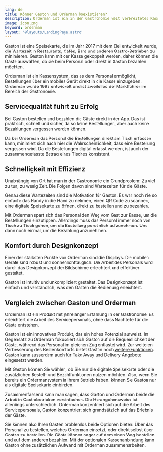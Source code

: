 ```yaml
---
lang: de
title: Können Gaston und Orderman koexistieren?
description: Orderman ist ein in der Gastronomie weit verbreitetes Kassensystem. Gaston ist eine digitale Speisekarte. Ist es möglich, die Vorteile beider Produkte im selben Betrieb zu nutzen?
image: icon.png
keyword: orderman
layout: '@layouts/LandingPage.astro'
---
```


Gaston ist eine Speisekarte, die im Jahr 2017 mit dem Ziel entwickelt wurde, die Wartezeit in Restaurants, Cafés, Bars und anderen Gastro-Betrieben zu minimieren. Gaston kann mit der Kasse gekoppelt werden, daher können die Gäste auswählen, ob sie beim Personal oder direkt in Gaston bezahlen möchten.

Orderman ist ein Kassensystem, das es dem Personal ermöglicht, Bestellungen über ein mobiles Gerät direkt in die Kasse einzugeben. Orderman wurde 1993 entwickelt und ist zweifellos der Marktführer im Bereich der Gastronomie.

## Servicequalität führt zu Erfolg

Bei Gaston bestellen und bezahlen die Gäste direkt in der App. Das ist praktisch, schnell und sicher, da so keine Bestellungen, aber auch keine Bezahlungen vergessen werden können.

Da bei Orderman das Personal die Bestellungen direkt am Tisch erfassen kann, minimiert sich auch hier die Wahrscheinlichkeit, dass eine Bestellung vergessen wird. Da die Bestellungen digital erfasst werden, ist auch der zusammengefasste Betrag eines Tisches konsistent.

## Schnelligkeit mit Effizienz

Unabhängig von Ort hat man in der Gastronomie ein Grundproblem: Zu viel zu tun, zu wenig Zeit. Die Folgen davon sind Wartezeiten für die Gäste.

Genau diese Wartezeiten sind die Motivation für Gaston. Es war noch nie so einfach: das Handy in die Hand zu nehmen, einen QR Code zu scannen, eine digitale Speisekarte zu öffnen, direkt zu bestellen und  zu bezahlen.

Mit Orderman spart sich das Personal den Weg vom Gast zur Kasse, um die Bestellungen einzutippen. Allerdings muss das Personal immer noch von Tisch zu Tisch gehen, um die Bestellung persönlich aufzunehmen. Und dann noch einmal, um die Bezahlung anzunehmen.

## Komfort durch Designkonzept

Einer der stärksten Punkte von Orderman sind die Displays. Die mobilen Geräte sind robust und sonnenlichttauglich. Die Arbeit des Personals wird durch das Designkonzept der Bildschirme erleichtert und effektiver gestaltet.

Gaston ist intuitiv und unkompliziert gestaltet. Das Designkonzept ist einfach und verständlich, was den Gästen die Bedienung erleichtert.

## Vergleich zwischen Gaston und Orderman

Orderman ist ein Produkt mit jahrelanger Erfahrung in der Gastronomie. Es erleichtert die Arbeit des Servicepersonals, ohne dass Nachteile für die Gäste entstehen.

Gaston ist ein innovatives Produkt, das ein hohes Potenzial aufweist. Im Gegensatz zu Orderman fokussiert sich Gaston auf die Bequemlichkeit der Gäste, während das Personal im gleichen Zug entlastet wird. Zur weiteren Verbesserung des Bedienkomforts bietet Gaston noch [weitere Funktionen](./funktionsumfang/). Gaston kann ausserdem auch für Take Away und Delivery Angebote eingesetzt werden.

Mit Gaston können Sie wählen, ob Sie nur die digitale Speisekarte oder die zusätzlichen Bestell- und Bezahlfunktionen nutzen möchten. Also, wenn Sie bereits ein Ordermansystem in Ihrem Betrieb haben, können Sie Gaston nur als digitale Speisekarte einbinden.

Zusammenfassend kann man sagen, dass Gaston und Orderman beide die Arbeit in Gastrobetrieben vereinfachen. Die Herangehensweise ist allerdings unterschiedlich. Orderman konzentriert sich auf die Arbeit des Servicepersonals, Gaston konzentriert sich grundsätzlich auf das Erlebnis der Gäste.

Sie können also Ihren Gästen problemlos beide Optionen bieten: Über das Personal zu bestellen, welches Orderman einsetzt, oder direkt selbst über Gaston zu bestellen. Die Gäste können sogar auf dem einen Weg bestellen und auf dem anderen bezahlen. Mit der optionalen Kassenanbindung kann Gaston ohne zusätzlichen Aufwand mit Orderman zusammenarbeiten.
